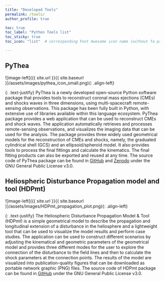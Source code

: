 ```yaml
---
title: "Developed Tools"
permalink: /tools/
author_profile: true

toc: true
toc_label: "Python Tools list"
toc_sticky: true
toc_icon: "list"  # corresponding Font Awesome icon name (without fa prefix)

---
```


## PyThea

![image-left]({{ site.url }}{{ site.baseurl }}/assets/images/pythea_icon_small.png){: .align-left} 

{: .text-justify}
PyThea is a newly developed open-source Python software package that provides tools to reconstruct coronal mass ejections (CMEs) and shocks waves in three dimensions, using multi-spacecraft remote-sensing observations. This package has been fully built in Python, with extensive use of libraries available within this language ecosystem. PyThea package provides a web application that can be used to reconstruct CMEs and shock waves. The application automatically retrieves and processes remote-sensing observations, and visualizes the imaging data that can be used for the analysis. The package provides three widely used geometrical models for the reconstruction of CMEs and shocks, namely, the graduated cylindrical shell (GCS) and an ellipsoid/spheroid model. It also provides tools to process the final fittings and calculate the kinematics. The final fitting products can also be exported and reused at any time. The source code of PyThea package can be found in [GitHub](https://github.com/AthKouloumvakos/PyThea) and [Zenodo](https://zenodo.org/record/7042194#.Yx9-RC2B3FY) under the GNU General Public License v3.0.

## Heliospheric Disturbance Propagation model and tool (HDPmt)

![image-left]({{ site.url }}{{ site.baseurl }}/assets/images/HDPmt_propagation_plot.png){: .align-left} 

{: .text-justify}
The Heliospheric Disturbance Propagation Model & Tool (HDPmt) is a simple geometrical model to describe the propagation and longitudinal extension of a disturbance in the heliosphere and a lightweight tool that can be used to visualize the model results and perform case studies. The application can be used to construct different scenarios by adjusting the kinematical and geometric parameters of the geometrical model and provides three different modes for the user to explore the connection of the disturbance to the field lines and then to calculate the shock parameters at the connection points. The results of the model are visualized into publication-quality figures that can be downloaded as portable network graphic (PNG) files. The source code of HDPmt package can be found in [GitHub](https://github.com/AthKouloumvakos/HDPmt) under the GNU General Public License v3.0.